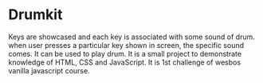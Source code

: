 # Drumkit
Keys are showcased and each key is associated with some sound of drum. when user presses a particular key shown in screen, the specific sound comes. It can be used to play drum.
It is a small project to demonstrate knowledge of HTML, CSS and JavaScript. It is 1st challenge of wesbos vanilla javascript course.
